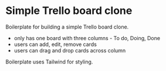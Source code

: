 # Simple Trello board clone

Boilerplate for building a simple Trello board clone.

- only has one board with three columns - To do, Doing, Done
- users can add, edit, remove cards
- users can drag and drop cards across column

Boilerplate uses Tailwind for styling.


